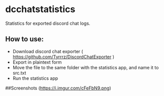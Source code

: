 # dcchatstatistics
Statistics for exported discord chat logs. 

## How to use:
* Download discord chat exporter ( https://github.com/Tyrrrz/DiscordChatExporter )
* Export in plaintext form
* Move the file to the same folder with the statistics app, and name it to src.txt
* Run the statistics app

##Screenshots
(https://i.imgur.com/cFeFbN9.png)
